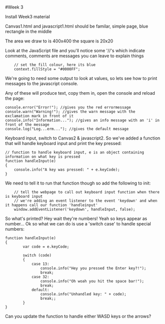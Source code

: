 #Week 3

Install Week3 material

Canvas1.html and javascript1.html should be familar, simple page, blue rectangle in the middle

The area we draw to is 400x400 the square is 20x20

Look at the JavaScript file and you'll notice some '//'s which indicate comments, comments are messages you can leave to explain things

```
	// set the fill colour, here its blue
	context.fillStyle = "#0000FF";
```

We're going to need some output to look at values, so lets see how to print messages to the javascript console.

Any of these will produce text, copy them in, open the console and reload the page:

```
console.error("Error!"); //gives you the red errormessage
console.warn("Warning!"); //gives the warn message with the exclamation mark in front of it
console.info("Information..."); //gives an info message with an 'i' in front of the message
console.log("Log...erm..."); //gives the default message
```

Keyboard input, switch to Canvas2 & javascript2.  So we've added a function that will handle keyboard input and print the key pressed:

```
// function to handle keyboard input, e is an object containing information on what key is pressed
function handleInput(e)
{
	console.info("A key was pressed: " + e.keyCode);
}
```

We need to tell it to run that function though so add the following to init:

```
	// tell the webpage to call out keyboard input function when there is keyboard input
	// we're adding an event listener to the event 'keydown' and when it happens call our function 'handleinput'
	window.addEventListener('keydown', handleInput, false);
```

So what's printed?  Hey wait they're numbers!  Yeah so keys appear as number...  Ok so what we can do is use a 'switch case' to handle special numbers:

```
function handleInput(e)
{
		var code = e.keyCode;

		switch (code) 
		{
			case 13:
				console.info("Hey you pressed the Enter key?!");
				break;
			case 32:
				console.info("Oh woah you hit the space bar!");
				break;
			default: 
				console.info("Unhandled key: " + code);
				break;;
		}
}
```

Can you update the function to handle either WASD keys or the arrows?


